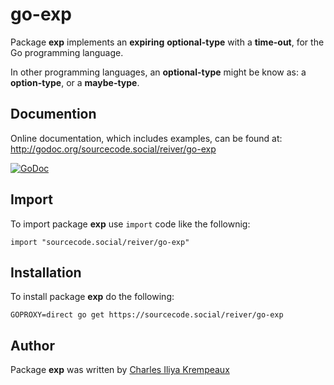 # go-exp

Package **exp** implements an **expiring** **optional-type** with a **time-out**, for the Go programming language.

In other programming languages, an **optional-type** might be know as: a **option-type**, or a **maybe-type**.

## Documention

Online documentation, which includes examples, can be found at: http://godoc.org/sourcecode.social/reiver/go-exp

[![GoDoc](https://godoc.org/sourcecode.social/reiver/go-exp?status.svg)](https://godoc.org/sourcecode.social/reiver/go-exp)

## Import

To import package **exp** use `import` code like the follownig:
```
import "sourcecode.social/reiver/go-exp"
```

## Installation

To install package **exp** do the following:
```
GOPROXY=direct go get https://sourcecode.social/reiver/go-exp
```

## Author

Package **exp** was written by [Charles Iliya Krempeaux](http://changelog.ca)
